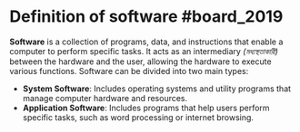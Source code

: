 #  Definition of software #board_2019
**Software** is a collection of programs, data, and instructions that enable a computer to perform specific tasks. It acts as an intermediary *(মধ্যস্থতাকারী)* between the hardware and the user, allowing the hardware to execute various functions. Software can be divided into two main types:
  - **System Software**: Includes operating systems and utility programs that manage computer hardware and resources.    
  -  **Application Software**: Includes programs that help users perform specific tasks, such as word processing or internet browsing.    
